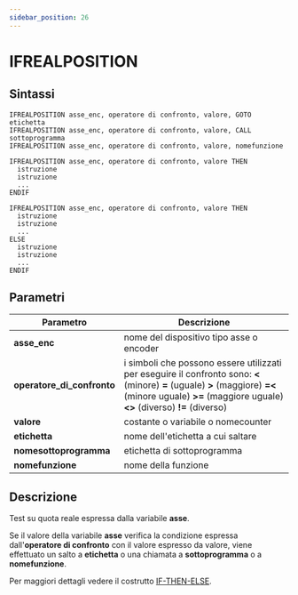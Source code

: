 ```yaml
---
sidebar_position: 26
---
```


# IFREALPOSITION

## Sintassi

  ```
IFREALPOSITION asse_enc, operatore di confronto, valore, GOTO etichetta
IFREALPOSITION asse_enc, operatore di confronto, valore, CALL sottoprogramma
IFREALPOSITION asse_enc, operatore di confronto, valore, nomefunzione

IFREALPOSITION asse_enc, operatore di confronto, valore THEN
    istruzione
    istruzione
    ... 
ENDIF

IFREALPOSITION asse_enc, operatore di confronto, valore THEN
    istruzione
    istruzione
    ...
ELSE
    istruzione
    istruzione
    ...
ENDIF
  ```

## Parametri
|Parametro                    | Descrizione                                                                                           |                
|-----------------------------|-------------------------------------------------------------------------------------------------------|
| **asse_enc**                | nome del dispositivo tipo asse o encoder                                                              |         
| **operatore_di_confronto**  | i simboli che possono essere utilizzati per eseguire il confronto sono: **\<** (minore) **=** (uguale) **>** (maggiore) **=\<** (minore uguale) **>=** (maggiore uguale) **\<>** (diverso) **!=** (diverso)                                                                   |        
| **valore**                  | costante o variabile o nomecounter                                                                    |     
| **etichetta**               | nome dell'etichetta a cui saltare                                                                     | 
| **nomesottoprogramma**      | etichetta di sottoprogramma                                                                           |
| **nomefunzione**            | nome della funzione                                                                                   |    

## Descrizione
Test su quota reale espressa dalla variabile **asse**.

Se il valore della variabile **asse** verifica la condizione espressa dall'**operatore di confronto** con il valore espresso da valore, viene effettuato un salto a **etichetta** o una chiamata a **sottoprogramma** o a **nomefunzione**.

Per maggiori dettagli vedere il costrutto [IF-THEN-ELSE](IF.md).
